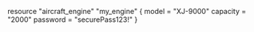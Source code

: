resource "aircraft_engine" "my_engine" {
  model     = "XJ-9000"
  capacity  = "2000"
  password  = "securePass123!"
}
